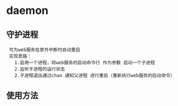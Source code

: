 # daemon

## 守护进程
```
 可为web服务在意外中断时自动重启
 实现思路：
   1.启用一个进程，将web服务的启动命令行 作为参数 启动一个子进程
   2.监听子进程的运行状态
   2.子进程退出通过chan 通知父进程 进行重启（重新执行web服务的启动命令）
```

## 使用方法

